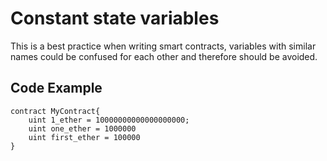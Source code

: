 # Constant state variables
This is a best practice when writing smart contracts, variables with similar names could be confused for each other and therefore should be avoided.

## Code Example
```
contract MyContract{
    uint 1_ether = 10000000000000000000; 
    uint one_ether = 1000000
    uint first_ether = 100000
}
```
